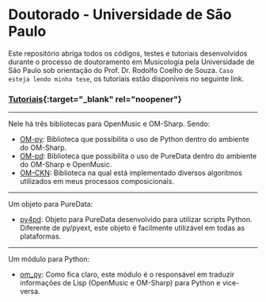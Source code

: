 # Doutorado - Universidade de São Paulo

Este repositório abriga todos os códigos, testes e tutoriais desenvolvidos durante o processo de doutoramento em Musicologia pela Universidade de São Paulo sob orientação do Prof. Dr. Rodolfo Coelho de Souza. `Caso esteja lendo minha tese`, os tutoriais estão disponíveis no seguinte link.

### [Tutoriais]([http://stackoverflow.com](https://charlesneimog.notion.site/Tutoriais-adf4b9cab00548359c1d14331c951e1c)){:target="_blank" rel="noopener"}

-------------------

Nele há três bibliotecas para OpenMusic e OM-Sharp. Sendo:

* [OM-py](https://github.com/charlesneimog/om-py): Biblioteca que possibilita o uso de Python dentro do ambiente do OM-Sharp.
* [OM-pd](https://github.com/charlesneimog/om-pd): Biblioteca que possibilita o uso de PureData dentro do ambiente do OM-Sharp e OpenMusic.
* [OM-CKN](https://github.com/charlesneimog/OM-CKN): Biblioteca na qual está implementado diversos algorítmos utilizados em meus processos composicionais.

-------------------

Um objeto para PureData:

* [py4pd](https://github.com/charlesneimog/py4pd): Objeto para PureData desenvolvido para utilizar scripts Python. Diferente de py/pyext, este objeto é facilmente utilizável em todas as plataformas. 

-------------------

Um módulo para Python:

* [om_py](https://github.com/charlesneimog/om_py): Como fica claro, este módulo é o responsável em traduzir informações de Lisp (OpenMusic e OM-Sharp) para Python e vice-versa.
